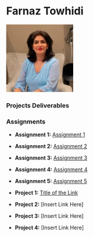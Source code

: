 # Farnaz Towhidi 
<img src="./assets/FarnazTowhidi.jpeg" style="width:180px"/>

### Projects Deliverables

### Assignments 
- **Assignment 1:** [Assignment 1](./Assignments/Assignment_Html.pdf)
- **Assignment 2:** [Assignment 2](./Assignments/Assignment_Bootstrap.pdf)
- **Assignment 3:** [Assignment 3](./Assignments/Assignment_Javascrip_function.pdf)
- **Assignment 4:** [Assignment 4](./Assignments/Assignment_Javascrip_multipication.pdf)
- **Assignment 5:** [Assignment 5](./Assignments/)

- **Project 1:** [Title of the Link](https://github.com/Farnaz-Quickstart/B2_24_SW_Assignments/tree/main/javascript_function_calculator)
- **Project 2:** [Insert Link Here]
- **Project 3:** [Insert Link Here]
- **Project 4:** [Insert Link Here]


